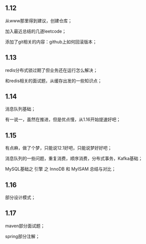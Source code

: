 ## 1.12

从www那里得到建议，创建仓库；

加入最近总结的几道leetcode；

添加了git相关的内容：github上如何回滚版本；

## 1.13

redis分布式锁过期了但业务还在运行怎么解决；

和redis相关的面试题，从缓存出发的一些知识点；

## 1.14

消息队列基础；

有一说一，虽然在推进，但是优点慢，从1.16开始提速好吧；

## 1.15

有点麻，做了个梦，只能说12.1好吧，只能说梦好好吧；

消息队列的一些问题，重复消费，顺序消费，分布式事务，Kafka基础；

MySQL基础之 引擎 之 InnoDB 和 MyISAM 总结与对比；

## 1.16

部分设计模式；

## 1.17

maven部分面试题；

spring部分注解；

